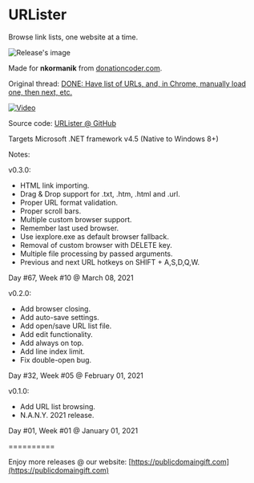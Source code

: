 # URLister
Browse link lists, one website at a time.

![Release's image](https://user-images.githubusercontent.com/54631779/106460241-66902b00-6469-11eb-9547-55cf9fe4845e.png)

Made for **nkormanik** from [donationcoder.com](https://www.donationcoder.com).

Original thread: [DONE: Have list of URLs, and, in Chrome, manually load one, then next, etc.](https://www.donationcoder.com/forum/index.php?topic=34285.0)

[![Video](http://img.youtube.com/vi/UMMSlgbdgSg/0.jpg)](http://www.youtube.com/watch?v=UMMSlgbdgSg "Usage video")

Source code: [URLister @ GitHub](https://github.com/publicdomain/urlister)

Targets Microsoft .NET framework v4.5 (Native to Windows 8+)

Notes:

v0.3.0:
- HTML link importing.
- Drag & Drop support for .txt, .htm, .html and .url.
- Proper URL format validation.
- Proper scroll bars.
- Multiple custom browser support.
- Remember last used browser.
- Use iexplore.exe as default browser fallback.
- Removal of custom browser with DELETE key.
- Multiple file processing by passed arguments.
- Previous and next URL hotkeys on SHIFT + A,S,D,Q,W.

Day #67, Week #10 @ March 08, 2021

v0.2.0: 
- Add browser closing.
- Add auto-save settings.
- Add open/save URL list file.
- Add edit functionality.
- Add always on top.
- Add line index limit.
- Fix double-open bug.

Day #32, Week #05 @ February 01, 2021

v0.1.0:
- Add URL list browsing.
- N.A.N.Y. 2021 release.

Day #01, Week #01 @ January 01, 2021

==========

Enjoy more releases @ our website: [https://publicdomaingift.com](https://publicdomaingift.com)
